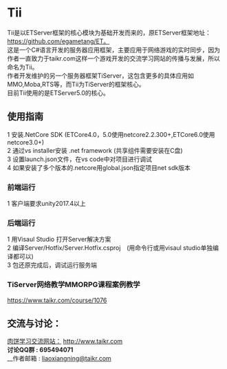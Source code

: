 # Tii
Tii是以ETServer框架的核心模块为基础开发而来的，原ETServer框架地址：https://github.com/egametang/ET。  
这是一个C#语言开发的服务器应用框架，主要应用于网络游戏的实时同步，因为作者一直致力于taikr.com这样一个游戏开发的交流学习网站的传播与发展，所以命名为Tii。  
作者开发维护的另一个服务器框架TiServer，这包含更多的具体应用如MMO,Moba,RTS等，而Tii为TiServer的框架核心。  
目前Tii使用的是ETServer5.0的核心。

## 使用指南
1 安装.NetCore SDK (ETCore4.0，5.0使用netcore2.2.300+,ETCore6.0使用netcore3.0+)   
2 通过vs installer安装 .net framework (共享组件需要安装在C盘)  
3 设置launch.json文件，在vs code中对项目进行调试  
4 如果安装了多个版本的.netcore用global.json指定项目net sdk版本  
### 前端运行  
1 客户端要求unity2017.4以上  
### 后端运行  
1 用Visaul Studio 打开Server解决方案  
2 编译Server/Hotfix/Server.Hotfix.csproj　(用命令行或用visaul studio单独编译都可以)  
3 包还原完成后，调试运行服务端  

### TiServer网络教学MMORPG课程案例教学
https://www.taikr.com/course/1076

## 交流与讨论：  
[肉饼学习交流网站：](http://www.taikr.com) http://www.taikr.com  
__讨论QQ群 : 695494071__  
__作者邮箱 : liaoxiangning@taikr.com

